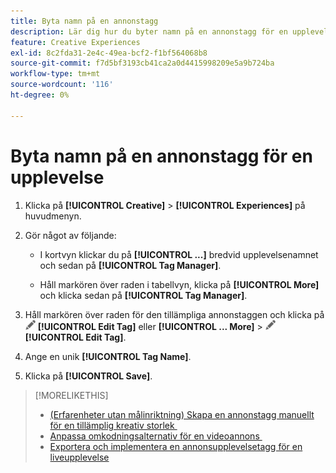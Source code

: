 ```yaml
---
title: Byta namn på en annonstagg
description: Lär dig hur du byter namn på en annonstagg för en upplevelse.
feature: Creative Experiences
exl-id: 8c2fda31-2e4c-49ea-bcf2-f1bf564068b8
source-git-commit: f7d5bf3193cb41ca2a0d4415998209e5a9b724ba
workflow-type: tm+mt
source-wordcount: '116'
ht-degree: 0%

---
```


# Byta namn på en annonstagg för en upplevelse

1. Klicka på **[!UICONTROL Creative]** > **[!UICONTROL Experiences]** på huvudmenyn.

1. Gör något av följande:

   * I kortvyn klickar du på **[!UICONTROL ...]** bredvid upplevelsenamnet och sedan på **[!UICONTROL Tag Manager]**.

   * Håll markören över raden i tabellvyn, klicka på **[!UICONTROL More]** och klicka sedan på **[!UICONTROL Tag Manager]**.

1. Håll markören över raden för den tillämpliga annonstaggen och klicka på ![Redigera tagg](/help/creative/assets/edit-gray.png "Redigera tagg") **[!UICONTROL Edit Tag]** eller **[!UICONTROL ... More]** > ![Redigera tagg](/help/creative/assets/edit-gray.png "Redigera tagg") **[!UICONTROL Edit Tag]**. <!-- Tag Manager has only a list view, but no card view, as of 2/2. -->

1. Ange en unik **[!UICONTROL Tag Name]**.

1. Klicka på **[!UICONTROL Save]**.

>[!MORELIKETHIS]
>
>* [(Erfarenheter utan målinriktning) Skapa en annonstagg manuellt för en tillämplig kreativ storlek &#x200B;](experience-tag-create-manually.md)
>* [Anpassa omkodningsalternativ för en videoannons &#x200B;](experience-tag-video-transcoding.md)
>* [Exportera och implementera en annonsupplevelsetagg för en liveupplevelse](experience-tag-export.md)

